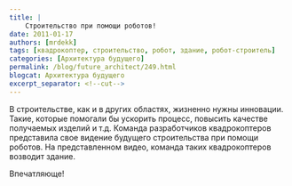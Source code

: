 ```yaml
---
title: |
    Строительство при помощи роботов!
date: 2011-01-17
authors: [mrdekk]
tags: [квадрокоптер, строительство, робот, здание, робот-строитель]
categories: [Архитектура будущего]
permalink: /blog/future_architect/249.html
blogcat: Архитектура будущего
excerpt_separator: <!--cut-->
---
```


В строительстве, как и в других областях, жизненно нужны инновации. Такие, которые помогали бы ускорить процесс, повысить качестве получаемых изделий и т.д. Команда разработчиков квадрокоптеров представила свое видение будущего строительства при помощи роботов. На представленном видео, команда таких квадрокоптеров возводит здание.

Впечатляюще!

<object style="height: 390px; width: 640px"><param name="movie" value="http://www.youtube.com/v/W18Z3UnnS_0?version=3"><param name="allowFullScreen" value="true"><param name="allowScriptAccess" value="always"><embed src="http://www.youtube.com/v/W18Z3UnnS_0?version=3" type="application/x-shockwave-flash" allowfullscreen="true" allowScriptAccess="always" width="640" height="390"></object>
